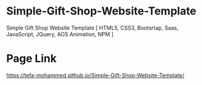 # Simple-Gift-Shop-Website-Template
Simple Gift Shop Website Template [ HTML5, CSS3, Bootsrtap, Saas, JavaScript, JQuery, AOS Animation, NPM ]

# Page Link
https://tefa-mohammed.github.io/Simple-Gift-Shop-Website-Template/
